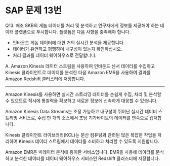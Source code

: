 # SAP 문제 13번

Q13. 매초 8KB의 게놈 데이터를 처리 및 분석하고 연구자에게 정보를 제공해야 하는 데이터 플랫폼으로 푸시합니다. 플랫폼은 다음 사항을 충족해야 합니다.

- 인바운드 게놈 데이터에 대한 거의 실시간 분석을 제공합니다.
- 데이터가 유연하고 평행하며 내구성이 있는지 확인하십시오.
- 처리 결과를 데이터 웨어하우스로 전달합니다.

A. Amazon Kinesis 데이터 스트림을 사용하여 인바운드 센서 데이터를 수집하고 Kinesis 클라이언트로 데이터를 분석한 다음 Amazon EMR을 사용하여 결과를 Amazon Redshift 클러스터에 저장합니다.

---

Amazon Kinesis를 사용하면 실시간 스트리밍 데이터를 손쉽게 수집, 처리 및 분석할 수 있으므로 적시에 통찰력을 확보하고 새로운 정보에 신속하게 대응할 수 있습니다.

Amazon Kinesis Data Streams는 조정 가능하고 내구성이 뛰어난 실시간 데이터 스트리밍 서비스로, 수십 만 개의 소스에서 초당 기가바이트의 데이터를 연속으로 캡처합니다.

Kinesis 클라이언트 라이브러리(KCL)는 분산 컴퓨팅과 관련된 많은 복잡한 작업을 처리하여 Kinesis 데이터 스트림에서 데이터를 소비하고 처리할 수 있도록 지원합니다.

Amazon EMR은 빅데이터 분석에 용이한 서비스입니다. EMR을 사용해 데이터를 분석하고 분석한 데이터를 데이터 웨어하우스 서비스인 Redshift 클러스터에 저장합니다.

